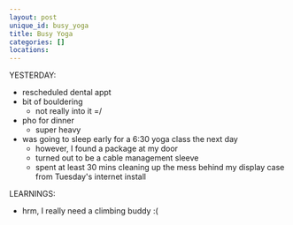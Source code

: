 ```yaml
---
layout: post
unique_id: busy_yoga
title: Busy Yoga
categories: []
locations: 
---
```


YESTERDAY:
* rescheduled dental appt
* bit of bouldering
  * not really into it =/
* pho for dinner
  * super heavy
* was going to sleep early for a 6:30 yoga class the next day
  * however, I found a package at my door
  * turned out to be a cable management sleeve
  * spent at least 30 mins cleaning up the mess behind my display case from Tuesday's internet install

LEARNINGS:
* hrm, I really need a climbing buddy :(
